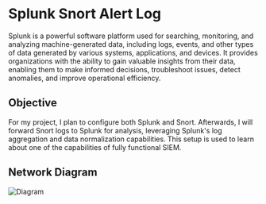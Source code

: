 # Splunk Snort Alert Log

Splunk is a powerful software platform used for searching, monitoring, and analyzing machine-generated data, including logs, events, and other types of data generated by various systems, applications, and devices. It provides organizations with the ability to gain valuable insights from their data, enabling them to make informed decisions, troubleshoot issues, detect anomalies, and improve operational efficiency.

## Objective

For my project, I plan to configure both Splunk and Snort. Afterwards, I will forward Snort logs to Splunk for analysis, leveraging Splunk's log aggregation and data normalization capabilities. This setup is used to learn about one of the capabilities of fully functional SIEM.

## Network Diagram

![Diagram](https://github.com/ShravanBk5/Cybersecurity/assets/68052087/831c8af8-539b-4657-a58a-1b880ed024bb)
